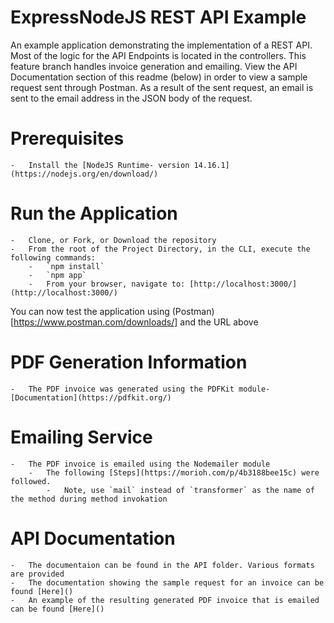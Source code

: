# ExpressNodeJS REST API Example

An example application demonstrating the implementation of a REST API. Most of the logic for the API Endpoints is located in the controllers. This feature branch handles invoice generation and emailing. View the API Documentation section of this readme (below) in order to view a sample request sent through Postman. As a result of the sent request, an email is sent to the email address in the JSON body of the request.

# Prerequisites

	-	Install the [NodeJS Runtime- version 14.16.1](https://nodejs.org/en/download/)

# Run the Application

	-	Clone, or Fork, or Download the repository
	-	From the root of the Project Directory, in the CLI, execute the following commands:
		-	`npm install`
		-	`npm app`
		-	From your browser, navigate to: [http://localhost:3000/](http://localhost:3000/)

You can now test the application using (Postman)[https://www.postman.com/downloads/] and the URL above

# PDF Generation Information

	-	The PDF invoice was generated using the PDFKit module- [Documentation](https://pdfkit.org/)

# Emailing Service

	-	The PDF invoice is emailed using the Nodemailer module
		-	The following [Steps](https://morioh.com/p/4b3188bee15c) were followed.
			-	Note, use `mail` instead of `transformer` as the name of the method during method invokation

# API Documentation

	-	The documentaion can be found in the API folder. Various formats are provided
	-	The documentation showing the sample request for an invoice can be found [Here]()
	-	An example of the resulting generated PDF invoice that is emailed can be found [Here]()
